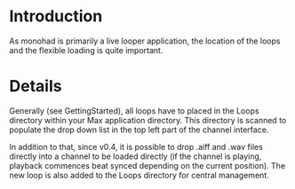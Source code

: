 # Introduction #

As monohad is primarily a live looper application, the location of the loops and the flexible loading is quite important.


# Details #

Generally (see GettingStarted), all loops have to placed in the Loops directory within your Max application directory. This directory is scanned to populate the drop down list in the top left part of the channel interface.

In addition to that, since v0.4, it is possible to drop .aiff and .wav files directly into a channel to be loaded directly (if the channel is playing, playback commences beat synced depending on the current position). The new loop is also added to the Loops directory for central management.